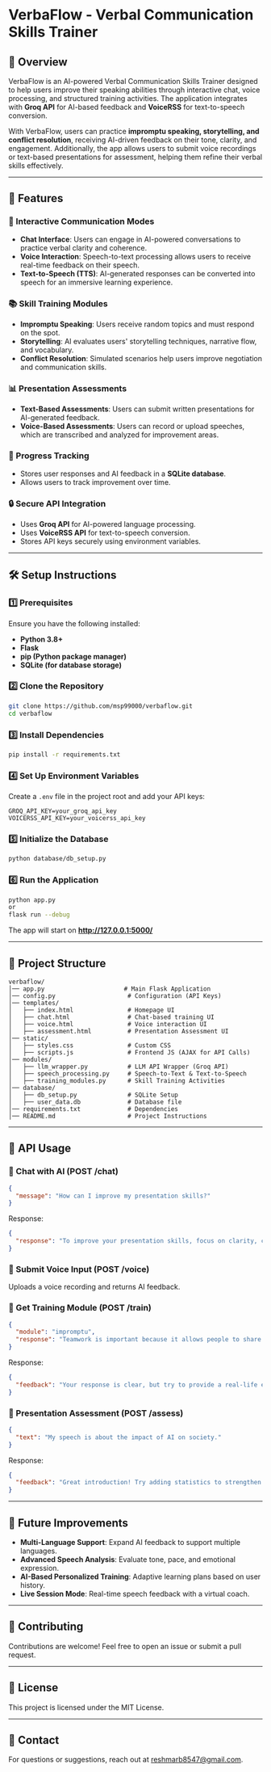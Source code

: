 # VerbaFlow - Verbal Communication Skills Trainer

## 📌 Overview
VerbaFlow is an AI-powered Verbal Communication Skills Trainer designed to help users improve their speaking abilities through interactive chat, voice processing, and structured training activities. The application integrates with **Groq API** for AI-based feedback and **VoiceRSS** for text-to-speech conversion.

With VerbaFlow, users can practice **impromptu speaking, storytelling, and conflict resolution**, receiving AI-driven feedback on their tone, clarity, and engagement. Additionally, the app allows users to submit voice recordings or text-based presentations for assessment, helping them refine their verbal skills effectively.

---
## 🚀 Features

### 🎤 Interactive Communication Modes
- **Chat Interface**: Users can engage in AI-powered conversations to practice verbal clarity and coherence.
- **Voice Interaction**: Speech-to-text processing allows users to receive real-time feedback on their speech.
- **Text-to-Speech (TTS)**: AI-generated responses can be converted into speech for an immersive learning experience.

### 📚 Skill Training Modules
- **Impromptu Speaking**: Users receive random topics and must respond on the spot.
- **Storytelling**: AI evaluates users' storytelling techniques, narrative flow, and vocabulary.
- **Conflict Resolution**: Simulated scenarios help users improve negotiation and communication skills.

### 📊 Presentation Assessments
- **Text-Based Assessments**: Users can submit written presentations for AI-generated feedback.
- **Voice-Based Assessments**: Users can record or upload speeches, which are transcribed and analyzed for improvement areas.

### 💾 Progress Tracking
- Stores user responses and AI feedback in a **SQLite database**.
- Allows users to track improvement over time.

### 🔒 Secure API Integration
- Uses **Groq API** for AI-powered language processing.
- Uses **VoiceRSS API** for text-to-speech conversion.
- Stores API keys securely using environment variables.

---
## 🛠️ Setup Instructions

### 1️⃣ Prerequisites
Ensure you have the following installed:
- **Python 3.8+**
- **Flask**
- **pip (Python package manager)**
- **SQLite (for database storage)**

### 2️⃣ Clone the Repository
```bash
git clone https://github.com/msp99000/verbaflow.git
cd verbaflow
```

### 3️⃣ Install Dependencies
```bash
pip install -r requirements.txt
```

### 4️⃣ Set Up Environment Variables
Create a `.env` file in the project root and add your API keys:
```
GROQ_API_KEY=your_groq_api_key
VOICERSS_API_KEY=your_voicerss_api_key
```

### 5️⃣ Initialize the Database
```bash
python database/db_setup.py
```

### 6️⃣ Run the Application
```bash
python app.py
or
flask run --debug
```
The app will start on **http://127.0.0.1:5000/**

---
## 📂 Project Structure
```
verbaflow/
│── app.py                      # Main Flask Application
│── config.py                    # Configuration (API Keys)
│── templates/
│   ├── index.html               # Homepage UI
│   ├── chat.html                # Chat-based training UI
│   ├── voice.html               # Voice interaction UI
│   ├── assessment.html          # Presentation Assessment UI
│── static/
│   ├── styles.css               # Custom CSS
│   ├── scripts.js               # Frontend JS (AJAX for API Calls)
│── modules/
│   ├── llm_wrapper.py           # LLM API Wrapper (Groq API)
│   ├── speech_processing.py     # Speech-to-Text & Text-to-Speech
│   ├── training_modules.py      # Skill Training Activities
│── database/
│   ├── db_setup.py              # SQLite Setup
│   ├── user_data.db             # Database file
│── requirements.txt             # Dependencies
│── README.md                    # Project Instructions
```

---
## 📜 API Usage

### 🔹 Chat with AI (POST /chat)
```json
{
  "message": "How can I improve my presentation skills?"
}
```
Response:
```json
{
  "response": "To improve your presentation skills, focus on clarity, confidence, and structured delivery. Avoid filler words and maintain eye contact."
}
```

### 🔹 Submit Voice Input (POST /voice)
Uploads a voice recording and returns AI feedback.

### 🔹 Get Training Module (POST /train)
```json
{
  "module": "impromptu",
  "response": "Teamwork is important because it allows people to share ideas."
}
```
Response:
```json
{
  "feedback": "Your response is clear, but try to provide a real-life example for better engagement."
}
```

### 🔹 Presentation Assessment (POST /assess)
```json
{
  "text": "My speech is about the impact of AI on society."
}
```
Response:
```json
{
  "feedback": "Great introduction! Try adding statistics to strengthen your argument."
}
```

---
## 🚀 Future Improvements
- **Multi-Language Support**: Expand AI feedback to support multiple languages.
- **Advanced Speech Analysis**: Evaluate tone, pace, and emotional expression.
- **AI-Based Personalized Training**: Adaptive learning plans based on user history.
- **Live Session Mode**: Real-time speech feedback with a virtual coach.

---
## 🤝 Contributing
Contributions are welcome! Feel free to open an issue or submit a pull request.

---
## 📜 License
This project is licensed under the MIT License.

---
## 📩 Contact
For questions or suggestions, reach out at [reshmarb8547@gmail.com](mailto:reshmarb8547@gmail.com).
